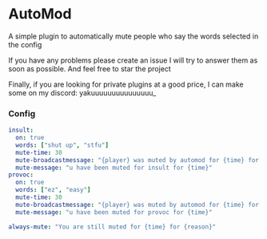 # AutoMod

A simple plugin to automatically mute people who say the words selected in the config

If you have any problems please create an issue I will try to answer them as soon as possible. And feel free to star the project

Finally, if you are looking for private plugins at a good price, I can make some on my discord: yakuuuuuuuuuuuuuuu_

### Config

```yaml
insult:
  on: true
  words: ["shut up", "stfu"]
  mute-time: 30
  mute-broadcastmessage: "{player} was muted by automod for {time} for insult"
  mute-message: "u have been muted for insult for {time}"
provoc:
  on: true
  words: ["ez", "easy"]
  mute-time: 30
  mute-broadcastmessage: "{player} was muted by automod for {time} for provoc"
  mute-message: "u have been muted for provoc for {time}"

always-mute: "You are still muted for {time} for {reason}"
```